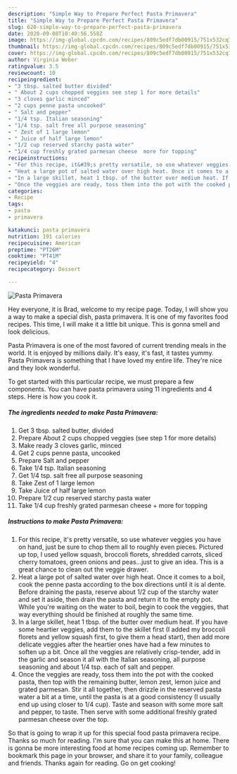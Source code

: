 ```yaml
---
description: "Simple Way to Prepare Perfect Pasta Primavera"
title: "Simple Way to Prepare Perfect Pasta Primavera"
slug: 620-simple-way-to-prepare-perfect-pasta-primavera
date: 2020-09-08T10:40:56.558Z
image: https://img-global.cpcdn.com/recipes/809c5edf7db00915/751x532cq70/pasta-primavera-recipe-main-photo.jpg
thumbnail: https://img-global.cpcdn.com/recipes/809c5edf7db00915/751x532cq70/pasta-primavera-recipe-main-photo.jpg
cover: https://img-global.cpcdn.com/recipes/809c5edf7db00915/751x532cq70/pasta-primavera-recipe-main-photo.jpg
author: Virginia Weber
ratingvalue: 3.5
reviewcount: 10
recipeingredient:
- "3 tbsp. salted butter divided"
- " About 2 cups chopped veggies see step 1 for more details"
- "3 cloves garlic minced"
- "2 cups penne pasta uncooked"
- " Salt and pepper"
- "1/4 tsp. Italian seasoning"
- "1/4 tsp. salt free all purpose seasoning"
- " Zest of 1 large lemon"
- " Juice of half large lemon"
- "1/2 cup reserved starchy pasta water"
- "1/4 cup freshly grated parmesan cheese  more for topping"
recipeinstructions:
- "For this recipe, it&#39;s pretty versatile, so use whatever veggies you have on hand, just be sure to chop them all to roughly even pieces. Pictured up top, I used yellow squash, broccoli florets, shredded carrots, sliced cherry tomatoes, green onions and peas...just to give an idea. This is a great chance to clean out the veggie drawer."
- "Heat a large pot of salted water over high heat. Once it comes to a boil, cook the penne pasta according to the box directions until it is al dente. Before draining the pasta, reserve about 1/2 cup of the starchy water and set it aside, then drain the pasta and return it to the empty pot. While you&#39;re waiting on the water to boil, begin to cook the veggies, that way everything should be finished at roughly the same time."
- "In a large skillet, heat 1 tbsp. of the butter over medium heat. If you have some heartier veggies, add them to the skillet first (I added my broccoli florets and yellow squash first, to give them a head start), then add more delicate veggies after the heartier ones have had a few minutes to soften up a bit. Once all the veggies are relatively crisp-tender, add in the garlic and season it all with the Italian seasoning, all purpose seasoning and about 1/4 tsp. each of salt and pepper."
- "Once the veggies are ready, toss them into the pot with the cooked pasta, then top with the remaining butter, lemon zest, lemon juice and grated parmesan. Stir it all together, then drizzle in the reserved pasta water a bit at a time, until the pasta is at a good consistency (I usually end up using closer to 1/4 cup). Taste and season with some more salt and pepper, to taste. Then serve with some additional freshly grated parmesan cheese over the top."
categories:
- Recipe
tags:
- pasta
- primavera

katakunci: pasta primavera 
nutrition: 191 calories
recipecuisine: American
preptime: "PT26M"
cooktime: "PT41M"
recipeyield: "4"
recipecategory: Dessert

---
```



![Pasta Primavera](https://img-global.cpcdn.com/recipes/809c5edf7db00915/751x532cq70/pasta-primavera-recipe-main-photo.jpg)

Hey everyone, it is Brad, welcome to my recipe page. Today, I will show you a way to make a special dish, pasta primavera. It is one of my favorites food recipes. This time, I will make it a little bit unique. This is gonna smell and look delicious.



Pasta Primavera is one of the most favored of current trending meals in the world. It is enjoyed by millions daily. It's easy, it's fast, it tastes yummy. Pasta Primavera is something that I have loved my entire life. They're nice and they look wonderful.


To get started with this particular recipe, we must prepare a few components. You can have pasta primavera using 11 ingredients and 4 steps. Here is how you cook it.

<!--inarticleads1-->

##### The ingredients needed to make Pasta Primavera:

1. Get 3 tbsp. salted butter, divided
1. Prepare  About 2 cups chopped veggies (see step 1 for more details)
1. Make ready 3 cloves garlic, minced
1. Get 2 cups penne pasta, uncooked
1. Prepare  Salt and pepper
1. Take 1/4 tsp. Italian seasoning
1. Get 1/4 tsp. salt free all purpose seasoning
1. Take  Zest of 1 large lemon
1. Take  Juice of half large lemon
1. Prepare 1/2 cup reserved starchy pasta water
1. Take 1/4 cup freshly grated parmesan cheese + more for topping




<!--inarticleads2-->

##### Instructions to make Pasta Primavera:

1. For this recipe, it&#39;s pretty versatile, so use whatever veggies you have on hand, just be sure to chop them all to roughly even pieces. Pictured up top, I used yellow squash, broccoli florets, shredded carrots, sliced cherry tomatoes, green onions and peas...just to give an idea. This is a great chance to clean out the veggie drawer.
1. Heat a large pot of salted water over high heat. Once it comes to a boil, cook the penne pasta according to the box directions until it is al dente. Before draining the pasta, reserve about 1/2 cup of the starchy water and set it aside, then drain the pasta and return it to the empty pot. While you&#39;re waiting on the water to boil, begin to cook the veggies, that way everything should be finished at roughly the same time.
1. In a large skillet, heat 1 tbsp. of the butter over medium heat. If you have some heartier veggies, add them to the skillet first (I added my broccoli florets and yellow squash first, to give them a head start), then add more delicate veggies after the heartier ones have had a few minutes to soften up a bit. Once all the veggies are relatively crisp-tender, add in the garlic and season it all with the Italian seasoning, all purpose seasoning and about 1/4 tsp. each of salt and pepper.
1. Once the veggies are ready, toss them into the pot with the cooked pasta, then top with the remaining butter, lemon zest, lemon juice and grated parmesan. Stir it all together, then drizzle in the reserved pasta water a bit at a time, until the pasta is at a good consistency (I usually end up using closer to 1/4 cup). Taste and season with some more salt and pepper, to taste. Then serve with some additional freshly grated parmesan cheese over the top.




So that is going to wrap it up for this special food pasta primavera recipe. Thanks so much for reading. I'm sure that you can make this at home. There is gonna be more interesting food at home recipes coming up. Remember to bookmark this page in your browser, and share it to your family, colleague and friends. Thanks again for reading. Go on get cooking!
